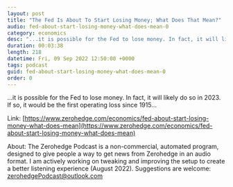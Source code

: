 ```yaml
---
layout: post
title: "The Fed Is About To Start Losing Money; What Does That Mean?"
audio: fed-about-start-losing-money-what-does-mean-0
category: economics
desc: "...it is possible for the Fed to lose money. In fact, it will likely do so in 2023. If so, it would be the first operating loss since 1915..."
duration: 00:03:38
length: 218
datetime: Fri, 09 Sep 2022 12:50:00 +0000
tags: podcast
guid: fed-about-start-losing-money-what-does-mean-0
order: 0
---
```

...it is possible for the Fed to lose money. In fact, it will likely do so in 2023. If so, it would be the first operating loss since 1915...

Link: [https://www.zerohedge.com/economics/fed-about-start-losing-money-what-does-mean](https://www.zerohedge.com/economics/fed-about-start-losing-money-what-does-mean)

About: The Zerohedge Podcast is a non-commercial, automated program, designed to give people a way to get news from Zerohedge in an audio format.  I am actively working on tweaking and improving the setup to create a better listening experience (August 2022).  Suggestions are welcome: [zerohedgePodcast@outlook.com](mailto:zerohedgePodcast@outlook.com)